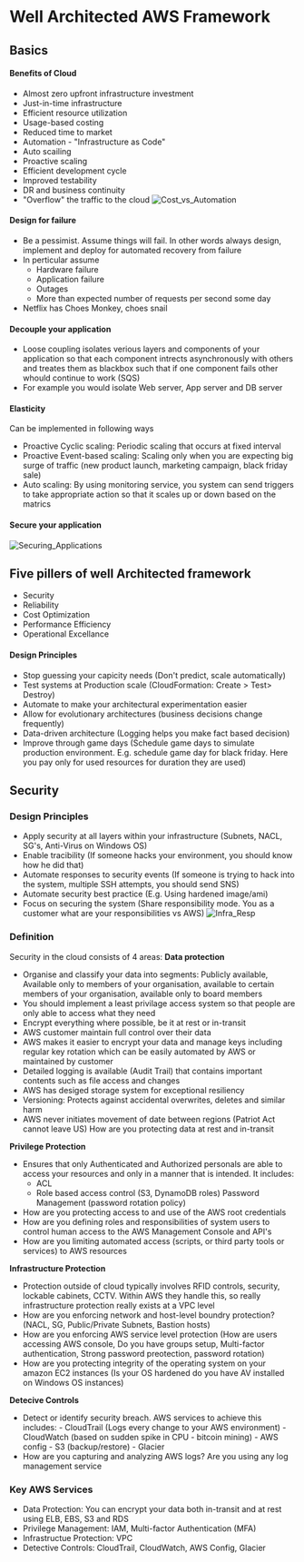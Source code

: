 # Well Architected AWS Framework

## Basics

#### Benefits of Cloud
- Almost zero upfront infrastructure investment
- Just-in-time infrastructure
- Efficient resource utilization
- Usage-based costing
- Reduced time to market
- Automation - "Infrastructure as Code"
- Auto scailing
- Proactive scaling
- Efficient development cycle
- Improved testability
- DR and business continuity
- "Overflow" the traffic to the cloud
![Cost_vs_Automation](https://s3.amazonaws.com/hfcontents/kbimages/Cost_vs_Automation.png "Cost_vs_Automation")


#### Design for failure
- Be a pessimist. Assume things will fail. In other words always design, implement and deploy for automated recovery from failure
- In perticular assume
   - Hardware failure
   - Application failure
   - Outages
   - More than expected number of requests per second some day
 - Netflix has Choes Monkey, choes snail

#### Decouple your application
- Loose coupling isolates verious layers and components of your application so that each component intrects asynchronously with others and treates them as blackbox such that if one component fails other whould continue to work (SQS)
- For example you would isolate Web server, App server and DB server

#### Elasticity
Can be implemented in following ways
- Proactive Cyclic scaling: Periodic scaling that occurs at fixed interval
- Proactive Event-based scaling: Scaling only when you are expecting big surge of traffic (new product launch, marketing campaign, black friday sale)
- Auto scaling: By using monitoring service, you system can send triggers to take appropriate action so that it scales up or down based on the matrics

#### Secure your application
![Securing_Applications](https://s3.amazonaws.com/hfcontents/kbimages/Securing_Applications.png "Securing_Applications")

## Five pillers of well Architected framework
- Security
- Reliability
- Cost Optimization
- Performance Efficiency
- Operational Excellance

#### Design Principles
- Stop guessing your capicity needs (Don't predict, scale automatically)
- Test systems at Production scale (CloudFormation: Create > Test> Destroy)
- Automate to make your architectural experimentation easier
- Allow for evolutionary architectures (business decisions change frequently)
- Data-driven architecture (Logging helps you make fact based decision)
- Improve through game days (Schedule game days to simulate production environment. E.g. schedule game day for black friday. Here you pay only for used resources for duration they are used)

## Security
### Design Principles
 - Apply security at all layers within your infrastructure (Subnets, NACL, SG's, Anti-Virus on Windows OS)
 - Enable tracibility (If someone hacks your environment, you should know how he did that)
 - Automate responses to security events (If someone is trying to hack into the system, multiple SSH attempts, you should send SNS)
- Automate security best practice (E.g. Using hardened image/ami)
- Focus on securing the system (Share responsibility mode. You as a customer what are your responsibilities vs AWS)
![Infra_Resp](https://s3.amazonaws.com/hfcontents/kbimages/Infrastructure_Responsibility.png "Infra_Resp")

### Definition
Security in the cloud consists of 4 areas:
**Data protection**
   - Organise and classify your data into segments: Publicly available, Available only to members of your organisation, available to certain members of your organisation, available only to board members
   - You should implement a least privilage access system so that people are only able to access what they need
   - Encrypt everything where possible, be it at rest or in-transit
   - AWS customer maintain full control over their data
   - AWS makes it easier to encrypt your data and manage keys including regular key rotation which can be easily automated by AWS or maintained by customer
   - Detailed logging is available (Audit Trail) that contains important contents such as file access and changes
   - AWS has desiged storage system for exceptional resiliency
   - Versioning: Protects against accidental overwrites, deletes and similar harm
   - AWS never initiates movement of date between regions (Patriot Act cannot leave US)
	How are you protecting data at rest and in-transit

**Privilege Protection**
   - Ensures that only Authenticated and Authorized personals are able to access your resources and only in a manner that is intended. It includes:
       - ACL
	   - Role based access control (S3, DynamoDB roles)
	   Password Management (password rotation policy)
 - How are you protecting access to and use of the AWS root credentials
 - How are you defining roles and responsibilities of system users to control human access to the AWS Management Console and API's
 - How are you limiting automated access (scripts, or third party tools or services) to AWS resources

 **Infrastructure Protection**
  - Protection outside of cloud typically involves RFID controls, security, lockable cabinets, CCTV. Within AWS they handle this, so really infrastructure protection really exists at a VPC level
  - How are you enforcing network and host-level boundry protection? (NACL, SG, Public/Private Subnets, Bastion hosts)
  - How are you enforcing AWS service level protection (How are users accessing AWS console, Do you have groups setup, Multi-factor authentication, Strong password preotection, password rotation)
  - How are you protecting integrity of the operating system on your amazon EC2 instances (Is your OS hardened do you have AV installed on Windows OS instances)

 **Detecive Controls**
- Detect or identify security breach. AWS services to achieve this includes:
      - CloudTrail (Logs every change to your AWS environment)
      - CloudWatch (based on sudden spike in CPU - bitcoin mining)
      - AWS config
      - S3 (backup/restore)
      - Glacier
 - How are you capturing and analyzing AWS logs? Are you using any log management service

### Key AWS Services
- Data Protection: You can encrypt your data both in-transit and at rest using ELB, EBS, S3 and RDS
- Privilege Management: IAM, Multi-factor Authentication (MFA)
- Infrastructue Protection: VPC
- Detective Controls: CloudTrail, CloudWatch, AWS Config, Glacier
